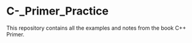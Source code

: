 # C-_Primer_Practice

This repository contains all the examples and notes from the book C++ Primer.  
